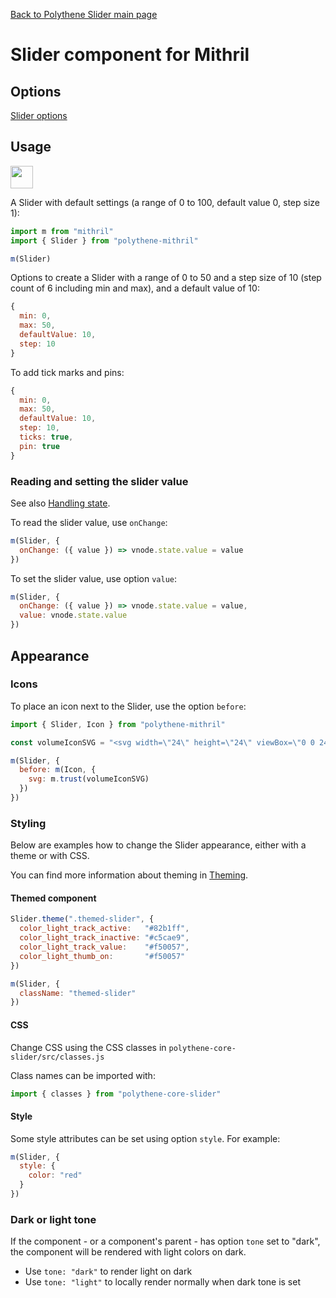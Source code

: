 [Back to Polythene Slider main page](../slider.md)

# Slider component for Mithril


## Options

[Slider options](../slider.md)


## Usage

<a href="https://jsfiddle.net/ArthurClemens/nL12sq4x/" target="_blank"><img src="https://arthurclemens.github.io/assets/polythene/docs/try-out-green.gif" height="36" /></a>

A Slider with default settings (a range of 0 to 100, default value 0, step size 1):

~~~javascript
import m from "mithril"
import { Slider } from "polythene-mithril"

m(Slider)
~~~

Options to create a Slider with a range of 0 to 50 and a step size of 10 (step count of 6 including min and max), and a default value of 10:

~~~javascript
{
  min: 0,
  max: 50,
  defaultValue: 10,
  step: 10
}
~~~

To add tick marks and pins:

~~~javascript
{
  min: 0,
  max: 50,
  defaultValue: 10,
  step: 10,
  ticks: true,
  pin: true
}
~~~

### Reading and setting the slider value

See also [Handling state](../handling-state.md).

To read the slider value, use `onChange`:

~~~javascript
m(Slider, {
  onChange: ({ value }) => vnode.state.value = value
})
~~~

To set the slider value, use option `value`:

~~~javascript
m(Slider, {
  onChange: ({ value }) => vnode.state.value = value,
  value: vnode.state.value
})
~~~


## Appearance

### Icons

To place an icon next to the Slider, use the option `before`:

~~~javascript
import { Slider, Icon } from "polythene-mithril"

const volumeIconSVG = "<svg width=\"24\" height=\"24\" viewBox=\"0 0 24 24\"><path d=\"M3 9v6h4l5 5V4L7 9H3zm13.5 3c0-1.77-1.02-3.29-2.5-4.03v8.05c1.48-.73 2.5-2.25 2.5-4.02zM14 3.23v2.06c2.89.86 5 3.54 5 6.71s-2.11 5.85-5 6.71v2.06c4.01-.91 7-4.49 7-8.77s-2.99-7.86-7-8.77z\"/></svg>"

m(Slider, {
  before: m(Icon, {
    svg: m.trust(volumeIconSVG)
  })
})
~~~

### Styling

Below are examples how to change the Slider appearance, either with a theme or with CSS.

You can find more information about theming in [Theming](../theming.md).

#### Themed component

~~~javascript
Slider.theme(".themed-slider", {
  color_light_track_active:   "#82b1ff",
  color_light_track_inactive: "#c5cae9",
  color_light_track_value:    "#f50057",
  color_light_thumb_on:       "#f50057"
})

m(Slider, {
  className: "themed-slider"
})
~~~

#### CSS

Change CSS using the CSS classes in `polythene-core-slider/src/classes.js`

Class names can be imported with:

~~~javascript
import { classes } from "polythene-core-slider"
~~~

#### Style

Some style attributes can be set using option `style`. For example:

~~~javascript
m(Slider, {
  style: {
    color: "red"
  }
})
~~~

### Dark or light tone

If the component - or a component's parent - has option `tone` set to "dark", the component will be rendered with light colors on dark. 

* Use `tone: "dark"` to render light on dark
* Use `tone: "light"` to locally render normally when dark tone is set


